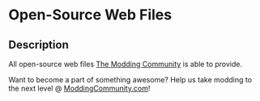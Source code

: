 # Open-Source Web Files
## Description
All open-source web files [The Modding Community](https://moddingcommunity.com) is able to provide.

Want to become a part of something awesome? Help us take modding to the next level @ [ModdingCommunity.com](https://moddingcommunity.com)!